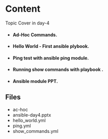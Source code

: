 # Content

Topic Cover in day-4

* #### Ad-Hoc Commands.
* #### Hello World - First ansible plybook.
* #### Ping test with ansible ping module.
* #### Running show commands with playbook .
* #### Ansible module PPT.

## Files
* ac-hoc
* ansible-day4.pptx
* hello_world.yml
* ping.yml
* show_commands.yml

